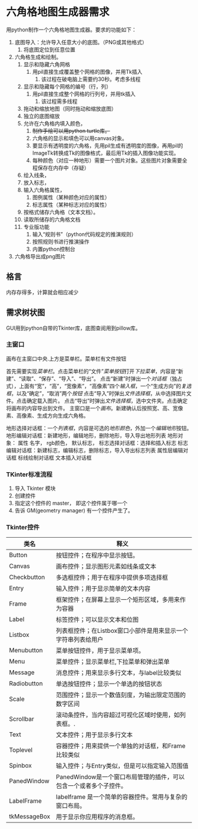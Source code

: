 # 六角格地图生成器需求

用python制作一个六角格地图生成器。要求的功能如下：

1. 底图导入：允许导入任意大小的底图。（PNG或其他格式）
   1. 将底图定位到任意位置
2. 六角格生成和绘制。
   1. 显示和隐藏六角网格
      1. 用pil直接生成覆盖整个网格的图像，并用Tk插入
         1. 该过程在破电脑上需要约30秒。考虑多线程
   2. 显示和隐藏每个网格的编号（行，列）
      1. 用pil直接生成整个网格的行列号，并用tk插入
         1. 该过程需多线程
   3. 拖动和缩放地图（同时拖动和缩放底图）
   4. 独立的底图缩放
   5. 允许在六角格内填入颜色，
      1. ~~制作手绘可以用python turtle库。~~
      2. 六角格的显示和填色可以用canvas对象。
      3. 要显示有透明度的六角格，先用pil生成有透明度的图像，再用pil的ImageTk转换成Tk的图像格式，最后用Tk的插入图像功能实现。
      4. 每种颜色（对应一种地形）需要一个图片对象。这些图片对象需要全程保存在内存中（存疑）
   6. 绘入线条，
   7. 放入标志，
   8. 输入六角格属性，
      1. 图例属性（某种颜色对应的属性）
      2. 标志属性（某种标志对应的属性）
   9. 按格式储存六角格（文本文档）。
   10. 读取所储存的六角格文档
   11. 专业版功能
       1. 输入“规则书”（python代码规定的推演规则）
       2. 按照规则书进行推演操作
       3. 内置python控制台
3. 六角格导出成png图片

## 格言

内存存得多，计算就会相应减少

## 需求树状图

GUI用到python自带的Tkinter库，底图查阅用到pillow库。

### 主窗口

画布在主窗口中央.上方是菜单栏。菜单栏有文件按钮


首先需要实现*菜单栏*。点击菜单栏的“文件”*菜单按钮*打开*下拉菜单*，内容是“新建”、“读取”、“保存”、“导入”、“导出”。
点击“新建”时弹出一个*对话框*（独占式），上面有“宽”，“高”，“宽像素”，“高像素”四个*输入框*，一个“生成方向”的*复选框*，以及“确定”，“取消”两个*按钮*
点击“导入”时弹出*文件选择框*，从中选择图片文件。点击确定载入图片。
点击“导出”时弹出*文件选择框*，选中文件夹。点击确定将画布的内容导出到文件。
主窗口是一个*画布*。新建确认后按照宽、高、宽像素、高像素、生成方向生成六角格。

地形选择对话框：一个*列表框*，内容是可选的*地形颜色*，外加一个*编辑地形*按钮。
地形编辑对话框：新建地形，编辑地形，删除地形，导入导出地形列表
   地形对象：
   属性
   名字，
   rgb颜色，
   默认标志，
标志选择对话框：选择和插入标志
标志编辑对话框：新建标志，编辑标志，删除标志，导入导出标志列表
属性层编辑对话框
标线绘制对话框
文本插入对话框

### TKinter标准流程

1. 导入 Tkinter 模块
2. 创建控件
3. 指定这个控件的 master， 即这个控件属于哪一个
4. 告诉 GM(geometry manager) 有一个控件产生了。

### Tkinter控件
|类名|释义|
|-|-|
|Button|按钮控件；在程序中显示按钮。|
|Canvas|画布控件；显示图形元素如线条或文本|
|Checkbutton|多选框控件；用于在程序中提供多项选择框|
|Entry|输入控件；用于显示简单的文本内容|
|Frame|框架控件；在屏幕上显示一个矩形区域，多用来作为容器|
|Label|标签控件；可以显示文本和位图|
|Listbox|列表框控件；在Listbox窗口小部件是用来显示一个字符串列表给用户|
|Menubutton|菜单按钮控件，用于显示菜单项。|
|Menu|菜单控件；显示菜单栏,下拉菜单和弹出菜单|
|Message|消息控件；用来显示多行文本，与label比较类似|
|Radiobutton|单选按钮控件；显示一个单选的按钮状态|
|Scale|范围控件；显示一个数值刻度，为输出限定范围的数字区间|
|Scrollbar|滚动条控件，当内容超过可视化区域时使用，如列表框。.|
|Text|文本控件；用于显示多行文本|
|Toplevel|容器控件；用来提供一个单独的对话框，和Frame比较类似|
|Spinbox|输入控件；与Entry类似，但是可以指定输入范围值|
|PanedWindow|PanedWindow是一个窗口布局管理的插件，可以包含一个或者多个子控件。|
|LabelFrame|labelframe 是一个简单的容器控件。常用与复杂的窗口布局。|
|tkMessageBox|用于显示你应用程序的消息框。|
